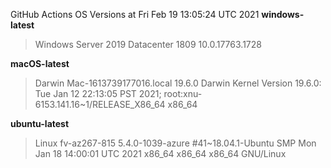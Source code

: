 GitHub Actions OS Versions at Fri Feb 19 13:05:24 UTC 2021
**windows-latest**
> Windows Server 2019 Datacenter 1809           10.0.17763.1728

**macOS-latest**
> Darwin Mac-1613739177016.local 19.6.0 Darwin Kernel Version 19.6.0: Tue Jan 12 22:13:05 PST 2021; root:xnu-6153.141.16~1/RELEASE_X86_64 x86_64

**ubuntu-latest**
> Linux fv-az267-815 5.4.0-1039-azure #41~18.04.1-Ubuntu SMP Mon Jan 18 14:00:01 UTC 2021 x86_64 x86_64 x86_64 GNU/Linux

